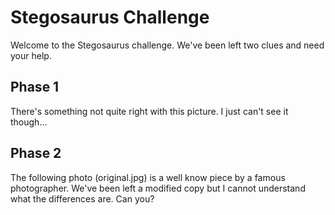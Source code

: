 # Stegosaurus Challenge

Welcome to the Stegosaurus challenge. We've been left two clues and need your help.

## Phase 1

There's something not quite right with this picture. I just can't see it though...


## Phase 2

The following photo (original.jpg) is a well know piece by a famous photographer. We've been left a modified copy but I cannot understand what the differences are. Can you?
